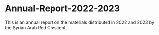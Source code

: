 # Annual-Report-2022-2023
This is an annual report on the materials distributed in 2022 and 2023 by the Syrian Arab Red Crescent.

